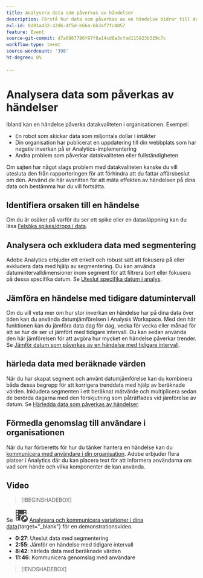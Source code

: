 ```yaml
---
title: Analysera data som påverkas av händelser
description: Förstå hur data som påverkas av en händelse bidrar till den övergripande datakvaliteten.
exl-id: 8d81a432-42d6-4f5d-b66a-bb3af7fc4857
feature: Event
source-git-commit: d7a6867796f97f8a14cd8a3cfad115923b329c7c
workflow-type: tm+mt
source-wordcount: '398'
ht-degree: 0%

---
```


# Analysera data som påverkas av händelser

Ibland kan en händelse påverka datakvaliteten i organisationen. Exempel:

* En robot som skickar data som miljontals dollar i intäkter
* Din organisation har publicerat en uppdatering till din webbplats som har negativ inverkan på er Analytics-implementering
* Andra problem som påverkar datakvaliteten eller fullständigheten

Om sajten har något slags problem med datakvaliteten kanske du vill utesluta den från rapporteringen för att förhindra att du fattar affärsbeslut om den. Använd de här avsnitten för att mäta effekten av händelsen på dina data och bestämma hur du vill fortsätta.

## Identifiera orsaken till en händelse

Om du är osäker på varför du ser ett spike eller en datasläppning kan du läsa [Felsöka spikes/drops i data](spikes-drops.md).

## Analysera och exkludera data med segmentering

Adobe Analytics erbjuder ett enkelt och robust sätt att fokusera på eller exkludera data med hjälp av segmentering. Du kan använda datumintervalldimensioner inom segment för att filtrera bort eller fokusera på dessa specifika datum. Se [Uteslut specifika datum i analys](segments.md).

## Jämföra en händelse med tidigare datumintervall

Om du vill veta mer om hur stor inverkan en händelse har på dina data över tiden kan du använda datumjämförelsen i Analysis Workspace. Med den här funktionen kan du jämföra data dag för dag, vecka för vecka eller månad för att se hur de ser ut jämfört med tidigare intervall. Du kan sedan använda den här jämförelsen för att avgöra hur mycket en händelse påverkar trender. Se [Jämför datum som påverkas av en händelse med tidigare intervall](compare-dates.md).

## härleda data med beräknade värden

När du har skapat segment och använt datumjämförelse kan du kombinera båda dessa begrepp för att korrigera trenddata med hjälp av beräknade värden. Inkludera segmenten i ett beräknat mätvärde och multiplicera sedan de berörda dagarna med den förskjutning som påträffades vid jämförelse av datum. Se [Härledda data som påverkas av händelser](calcmetrics.md).

## Förmedla genomslag till användare i organisationen

När du har förberetts för hur du tänker hantera en händelse kan du [kommunicera med användare i din organisation](communicate.md). Adobe erbjuder flera platser i Analytics där du kan placera text för att informera användarna om vad som hände och vilka komponenter de kan använda.

## Video

>[!BEGINSHADEBOX]

Se ![VideoCheckedOut](/help/assets/icons/VideoCheckedOut.svg) [Analysera och kommunicera variationer i dina data](https://video.tv.adobe.com/v/33316?quality=12&learn=on){target="_blank"} för en demonstrationsvideo.

* **0:27**: Uteslut data med segmentering
* **2:55**: Jämför en händelse med tidigare intervall
* **8:42**: härleda data med beräknade värden
* **11:46**: Kommunicera genomslag med användare

>[!ENDSHADEBOX]


